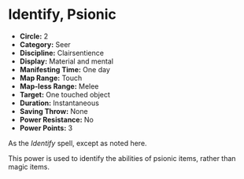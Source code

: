 # Identify, Psionic

- **Circle:** 2
- **Category:** Seer
- **Discipline:** Clairsentience
- **Display:** Material and mental
- **Manifesting Time:** One day
- **Map Range:** Touch
- **Map-less Range:** Melee
- **Target:** One touched object
- **Duration:** Instantaneous
- **Saving Throw:** None
- **Power Resistance:** No
- **Power Points:** 3

As the *Identify* spell, except as noted here. 

This power is used to identify the abilities of psionic items, rather than magic items.

